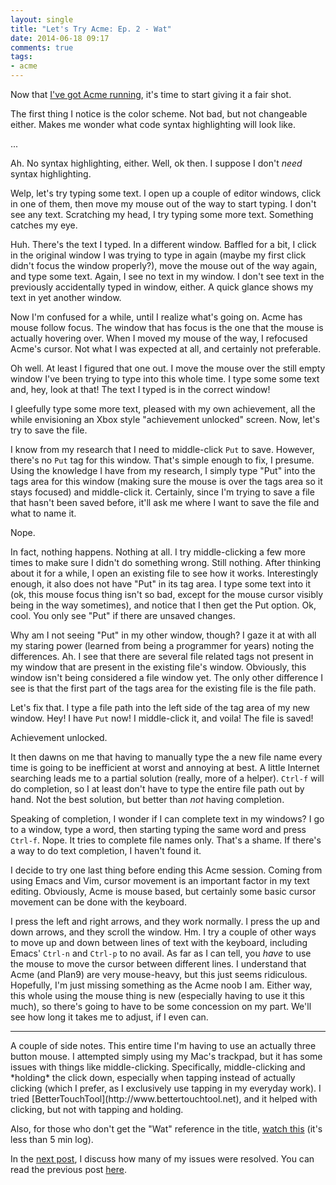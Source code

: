 ```yaml
---
layout: single
title: "Let's Try Acme: Ep. 2 - Wat"
date: 2014-06-18 09:17
comments: true
tags: 
- acme
---
```

Now that [I've got Acme running](/blog/2014/06/18/lets-try-acme-ep-1-hello/), it's time to start giving it a fair shot.
<!--more-->
The first thing I notice is the color scheme. Not bad, but not changeable either. Makes me wonder what code syntax highlighting will look like.

...

Ah. No syntax highlighting, either. Well, ok then. I suppose I don't *need* syntax highlighting.

Welp, let's try typing some text. I open up a couple of editor windows, click in one of them, then move my mouse out of the way to start typing. I don't see any text. Scratching my head, I try typing some more text. Something catches my eye.

Huh. There's the text I typed. In a different window. Baffled for a bit, I click in the original window I was trying to type in again (maybe my first click didn't focus the window properly?), move the mouse out of the way again, and type some text. Again, I see no text in my window. I don't see text in the previously accidentally typed in window, either. A quick glance shows my text in yet another window.

Now I'm confused for a while, until I realize what's going on. Acme has mouse follow focus. The window that has focus is the one that the mouse is actually hovering over. When I moved my mouse of the way, I refocused Acme's cursor. Not what I was expected at all, and certainly not preferable.

Oh well. At least I figured that one out. I move the mouse over the still empty window I've been trying to type into this whole time. I type some some text and, hey, look at that! The text I typed is in the correct window!

I gleefully type some more text, pleased with my own achievement, all the while envisioning an Xbox style "achievement unlocked" screen. Now, let's try to save the file.

I know from my research that I need to middle-click `Put` to save. However, there's no `Put` tag for this window. That's simple enough to fix, I presume. Using the knowledge I have from my research, I simply type "Put" into the tags area for this window (making sure the mouse is over the tags area so it stays focused) and middle-click it. Certainly, since I'm trying to save a file that hasn't been saved before, it'll ask me where I want to save the file and what to name it.

Nope.

In fact, nothing happens. Nothing at all. I try middle-clicking a few more times to make sure I didn't do something wrong. Still nothing. After thinking about it for a while, I open an existing file to see how it works. Interestingly enough, it also does not have "Put" in its tag area. I type some text into it (ok, this mouse focus thing isn't so bad, except for the mouse cursor visibly being in the way sometimes), and notice that I then get the Put option. Ok, cool. You only see "Put" if there are unsaved changes.

Why am I not seeing "Put" in my other window, though? I gaze it at with all my staring power (learned from being a programmer for years) noting the differences. Ah. I see that there are several file related tags not present in my window that are present in the existing file's window. Obviously, this window isn't being considered a file window yet. The only other difference I see is that the first part of the tags area for the existing file is the file path. 

Let's fix that. I type a file path into the left side of the tag area of my new window. Hey! I have `Put` now! I middle-click it, and voila! The file is saved!

Achievement unlocked.

It then dawns on me that having to manually type the a new file name every time is going to be inefficient at worst and annoying at best. A little Internet searching leads me to a partial solution (really, more of a helper). `Ctrl-f` will do completion, so I at least don't have to type the entire file path out by hand. Not the best solution, but better than *not* having completion.

Speaking of completion, I wonder if I can complete text in my windows? I go to a window, type a word, then starting typing the same word and press `Ctrl-f`. Nope. It tries to complete file names only. That's a shame. If there's a way to do text completion, I haven't found it.

I decide to try one last thing before ending this Acme session. Coming from using Emacs and Vim, cursor movement is an important factor in my text editing. Obviously, Acme is mouse based, but certainly some basic cursor movement can be done with the keyboard.

I press the left and right arrows, and they work normally. I press the up and down arrows, and they scroll the window. Hm. I try a couple of other ways to move up and down between lines of text with the keyboard, including Emacs' `Ctrl-n` and `Ctrl-p` to no avail. As far as I can tell, you *have* to use the mouse to move the cursor between different lines. I understand that Acme (and Plan9) are very mouse-heavy, but this just seems ridiculous. Hopefully, I'm just missing something as the Acme noob I am. Either way, this whole using the mouse thing is new (especially having to use it this much), so there's going to have to be some concession on my part. We'll see how long it takes me to adjust, if I even can.
<hr />
A couple of side notes. This entire time I'm having to use an actually three button mouse. I attempted simply using my Mac's trackpad, but it has some issues with things like middle-clicking. Specifically, middle-clicking and *holding* the click down, especially when tapping instead of actually clicking (which I prefer, as I exclusively use tapping in my everyday work). I tried [BetterTouchTool](http://www.bettertouchtool.net), and it helped with clicking, but not with tapping and holding.

Also, for those who don't get the "Wat" reference in the title, [watch this](https://www.destroyallsoftware.com/talks/wat) (it's less than 5 min log).

In the [next post](/blog/2014/06/19/lets-try-acme-ep-3-problem-solving/), I discuss how many of my issues were resolved. You can read the previous post [here](/blog/2014/06/18/lets-try-acme-ep-1-hello/).
